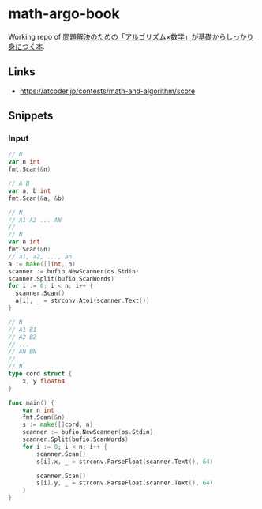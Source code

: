# math-argo-book

Working repo of [問題解決のための「アルゴリズム×数学」が基礎からしっかり身につく本](https://gihyo.jp/book/2022/978-4-297-12521-9).

## Links

* <https://atcoder.jp/contests/math-and-algorithm/score>

## Snippets

### Input

```go
// N
var n int
fmt.Scan(&n)
```

```go
// A B
var a, b int
fmt.Scan(&a, &b)
```

```go
// N
// A1 A2 ... AN
//
// N
var n int
fmt.Scan(&n)
// a1, a2, ..., an
a := make([]int, n)
scanner := bufio.NewScanner(os.Stdin)
scanner.Split(bufio.ScanWords)
for i := 0; i < n; i++ {
  scanner.Scan()
  a[i], _ = strconv.Atoi(scanner.Text())
}
```

```go
// N
// A1 B1
// A2 B2
// ...
// AN BN
//
// N
type cord struct {
	x, y float64
}

func main() {
	var n int
	fmt.Scan(&n)
	s := make([]cord, n)
	scanner := bufio.NewScanner(os.Stdin)
	scanner.Split(bufio.ScanWords)
	for i := 0; i < n; i++ {
		scanner.Scan()
		s[i].x, _ = strconv.ParseFloat(scanner.Text(), 64)

		scanner.Scan()
		s[i].y, _ = strconv.ParseFloat(scanner.Text(), 64)
	}
}
```
